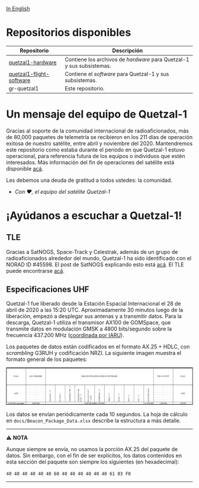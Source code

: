 [In English](https://github.com/danalvarez/gr-quetzal1)

# **Repositorios disponibles**

| Repositorio               | Descripción                                                                                                             |
|--------------------------|-------------------------------------------------------------------------------------------------------------------------|
| [quetzal1-hardware](https://github.com/Quetzal-1-CubeSat-Team/quetzal1-hardware)        | Contiene los archivos de *hardware* para Quetzal-1 y sus subsistemas.                                                    |
| [quetzal1-flight-software](https://github.com/Quetzal-1-CubeSat-Team/quetzal1-flight-software) | Contiene el *software* para Quetzal-1 y sus subsistemas.                                                                 |
| gr-quetzal1              | Este repositorio. |

# **Un mensaje del equipo de Quetzal-1**

Gracias al soporte de la comunidad internacional de radioaficionados, más de 80,000 paquetes de telemetría se recibieron en los 211 días de operación exitosa de nuestro satélite, entre abril y noviembre del 2020. Mantendremos este repositorio como estaba durante el período en que Quetzal-1 estuvo operacional, para referencia futura de los equipos o individuos que estén interesados. Más información del fin de operaciones del satélite está disponible [acá](https://twitter.com/quetzal1_uvg/status/1354169636275826688).

Les debemos una deuda de gratitud a todos ustedes: la comunidad.

 - *Con :heart:, el equipo del satélite Quetzal-1*

# **¡Ayúdanos a escuchar a Quetzal-1!**

## TLE

Gracias a SatNOGS, Space-Track y Celestrak, además de un grupo de radioaficionados alrededor del mundo, Quetzal-1 ha sido identificado con el NORAD ID #45598. El post de SatNOGS explicando esto está [acá](https://community.libre.space/t/iss-cubesat-deployment-2020-04-28-quetzal-1/6046/6?u=danalvarez). El TLE puede encontrarse [acá](https://celestrak.com/norad/elements/tle-new.txt).

## Especificaciones UHF

Quetzal-1 fue liberado desde la Estación Espacial Internacional el 28 de abril de 2020 a las 15:20 UTC. Aproximadamente 30 minutos luego de la liberación, empezó a desplegar sus antenas y a transmitir datos. Para la descarga, Quetzal-1 utiliza el transmisor AX100 de GOMSpace, que transmite datos en modulación GMSK a 4800 bits/segundo sobre la frecuencia 437.200 MHz ([coordinada por IARU](http://www.amsatuk.me.uk/iaru/finished_detail.php?serialnum=653)).

Los paquetes de datos están codificados en el formato AX.25 + HDLC, con *scrambling* G3RUH y codificación NRZI. La siguiente imagen muestra el formato general de los paquetes:

![Beacon Structure](media/beacon_structure.png)

Los datos se envían periódicamente cada 10 segundos. La hoja de cálculo en `docs/Beacon_Package_Data.xlsx` describe la estructura a más detalle.

---
:warning: **NOTA**

Aunque siempre se envía, no usamos la porción AX.25 del paquete de datos. Sin embargo, con el fin de ser explícitos, los datos contenidos en esta sección del paquete son siempre los siguientes (en hexadecimal):

`40 40 40 40 40 40 60 40 40 40 40 40 40 61 03 F0`

---

